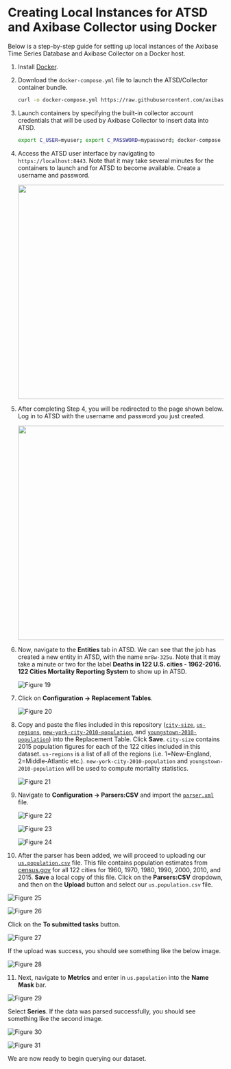 Creating Local Instances for ATSD and Axibase Collector using Docker
=========================================================================

Below is a step-by-step guide for setting up local instances of the Axibase Time Series Database and Axibase Collector on a Docker host.

1. Install [Docker](https://docs.docker.com/engine/installation/linux/ubuntulinux/).

2. Download the `docker-compose.yml` file to launch the ATSD/Collector container bundle.

   ```sh
   curl -o docker-compose.yml https://raw.githubusercontent.com/axibase/atsd-use-cases/master/USMortality/resources/docker-compose.yml
   ```

3. Launch containers by specifying the built-in collector account credentials that will be used by Axibase Collector to insert data into ATSD.

   ```sh
   export C_USER=myuser; export C_PASSWORD=mypassword; docker-compose pull && docker-compose up -d
   ```

4. Access the ATSD user interface by navigating to `https://localhost:8443`. Note that it may take several minutes for the containers to launch and for ATSD to become
   available. Create a username and password.

   <img src="Images/Figure11.png" width="500" >

5. After completing Step 4, you will be redirected to the page shown below. Log in to ATSD with the username and password you just created.

    <img src="Images/Figure12.png" width="500" >

6. Now, navigate to the **Entities** tab in ATSD. We can see that the job has created a new entity in ATSD, with the name `mr8w-325u`. Note that it may take a minute or two for the label **Deaths
   in 122 U.S. cities - 1962-2016. 122 Cities Mortality Reporting System** to show up in ATSD.

   ![Figure 19](Images/Figure19.png)

7. Click on **Configuration -> Replacement Tables**.

   ![Figure 20](Images/Figure20.png)

8. Copy and paste the files included in this repository ([`city-size`](resources/city-size), [`us-regions`](resources/us-regions),
   [`new-york-city-2010-population`](resources/new-york-city-2010-population), and [`youngstown-2010-population`](resources/youngstown-2010-population))
   into the Replacement Table. Click **Save**. `city-size` contains 2015 population figures for each of the 122 cities included in this dataset. `us-regions` is a list of all of the regions
   (i.e. 1=New-England, 2=Middle-Atlantic etc.). `new-york-city-2010-population` and `youngstown-2010-population` will be used to compute mortality statistics.

   ![Figure 21](Images/Figure21.png)

9. Navigate to **Configuration -> Parsers:CSV** and import the [`parser.xml`](resources/parser.xml) file.

   ![Figure 22](Images/Figure22.png)

   ![Figure 23](Images/Figure23.png)

   ![Figure 24](Images/Figure24.png)

10. After the parser has been added, we will proceed to uploading our [`us.population.csv`](resources/us.population.csv) file.
    This file contains population estimates from [census.gov](http://www.census.gov/data.html) for all 122 cities for 1960, 1970, 1980, 1990, 2000, 2010,
    and 2015. **Save** a local copy of this file. Click on the **Parsers:CSV** dropdown, and then on the **Upload** button and select our `us.population.csv` file.

   ![Figure 25](Images/Figure25.png)

   ![Figure 26](Images/Figure26.png)

   Click on the **To submitted tasks** button.

   ![Figure 27](Images/Figure27.png)

   If the upload was success, you should see something like the below image.

   ![Figure 28](Images/Figure28.png)

11. Next, navigate to **Metrics** and enter in `us.population` into the **Name Mask** bar.

   ![Figure 29](Images/Figure29.png)

   Select **Series**. If the data was parsed successfully, you should see something like the second image.

   ![Figure 30](Images/Figure30.png)

   ![Figure 31](Images/Figure31.png)

We are now ready to begin querying our dataset.

